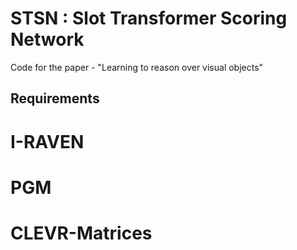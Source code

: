 # STSN : Slot Transformer Scoring Network
Code for the paper - "Learning to reason over visual objects"

## Requirements

# I-RAVEN

# PGM

# CLEVR-Matrices
